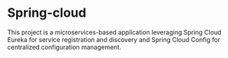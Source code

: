 # Spring-cloud
This project is a microservices-based application leveraging Spring Cloud Eureka for service registration and discovery and Spring Cloud Config for centralized configuration management.

